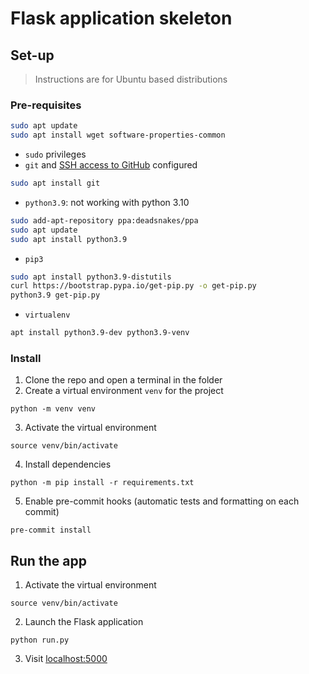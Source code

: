 # Flask application skeleton

## Set-up

> Instructions are for Ubuntu based distributions

### Pre-requisites

```bash
sudo apt update
sudo apt install wget software-properties-common 
```

- `sudo` privileges
- `git` and [SSH access to GitHub](https://docs.github.com/en/authentication/connecting-to-github-with-ssh) configured
```bash
sudo apt install git
```
- `python3.9`: not working with python 3.10
```bash
sudo add-apt-repository ppa:deadsnakes/ppa
sudo apt update
sudo apt install python3.9 
```
- `pip3`
```bash
sudo apt install python3.9-distutils
curl https://bootstrap.pypa.io/get-pip.py -o get-pip.py
python3.9 get-pip.py
```
- `virtualenv`
```bash
apt install python3.9-dev python3.9-venv
```

### Install

1. Clone the repo and open a terminal in the folder
2. Create a virtual environment `venv` for the project
```shell
python -m venv venv
```
3. Activate the virtual environment
```shell
source venv/bin/activate
```
4. Install dependencies
```shell
python -m pip install -r requirements.txt
```
5. Enable pre-commit hooks (automatic tests and formatting on each commit)
```shell
pre-commit install
```

## Run the app
1. Activate the virtual environment
```shell
source venv/bin/activate
```
2. Launch the Flask application
```shell
python run.py
```
3. Visit [localhost:5000](localhost:5000)
